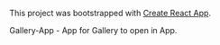 This project was bootstrapped with [Create React App](https://github.com/facebook/create-react-app).

Gallery-App - App for Gallery to open in App.
